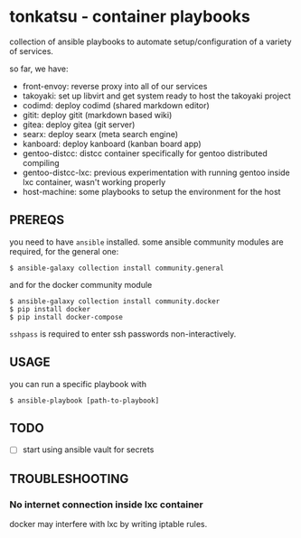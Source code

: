 # tonkatsu - container playbooks

collection of ansible playbooks to automate setup/configuration of a variety of
services.

so far, we have:
- front-envoy: reverse proxy into all of our services
- takoyaki: set up libvirt and get system ready to host the takoyaki project
- codimd: deploy codimd (shared markdown editor)
- gitit: deploy gitit (markdown based wiki)
- gitea: deploy gitea (git server)
- searx: deploy searx (meta search engine)
- kanboard: deploy kanboard (kanban board app)
- gentoo-distcc: distcc container specifically for gentoo distributed compiling
- gentoo-distcc-lxc: previous experimentation with running gentoo inside lxc container, wasn't working properly
- host-machine: some playbooks to setup the environment for the host

## PREREQS

you need to have `ansible` installed. some ansible community modules are
required, for the general one:
```
$ ansible-galaxy collection install community.general
```
and for the docker community module
```
$ ansible-galaxy collection install community.docker
$ pip install docker
$ pip install docker-compose
```

`sshpass` is required to enter ssh passwords non-interactively.

## USAGE

you can run a specific playbook with

```
$ ansible-playbook [path-to-playbook]
```

## TODO
- [ ] start using ansible vault for secrets

## TROUBLESHOOTING

### No internet connection inside lxc container
docker may interfere with lxc by writing iptable rules.
